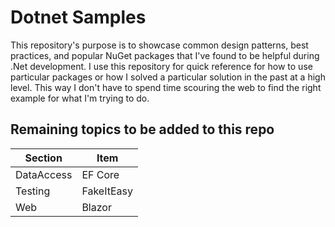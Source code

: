 # Dotnet Samples

This repository's purpose is to showcase common design patterns, best practices, and popular NuGet packages that I've found to be helpful during .Net development. I use this repository for quick reference for how to use particular packages or how I solved a particular solution in the past at a high level. This way I don't have to spend time scouring the web to find the right example for what I'm trying to do.

## Remaining topics to be added to this repo

| Section    | Item       |
| ---------- | ---------- |
| DataAccess | EF Core    |
| Testing    | FakeItEasy |
| Web        | Blazor     |
